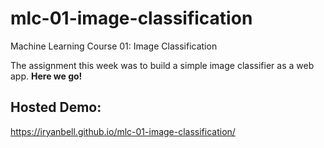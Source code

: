 # mlc-01-image-classification
Machine Learning Course 01: Image Classification

The assignment this week was to build a simple image classifier as a web app.
**Here we go!**

## Hosted Demo:
https://iryanbell.github.io/mlc-01-image-classification/
